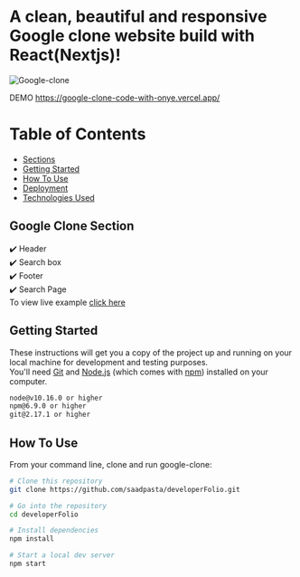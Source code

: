 <b><h1>A clean, beautiful and responsive Google clone website build with React(Nextjs)!</h1> </b>

![Google-clone](https://user-images.githubusercontent.com/85189857/133093754-6e384151-3e7d-42a6-86f5-bb33c5648465.PNG)

DEMO 
https://google-clone-code-with-onye.vercel.app/

<h1><b>Table of Contents</b></h1>
<ul>
  <li><a href="#Section"> Sections</a></li>
  <li><a href="#getStarted"> Getting Started</a></li>
   <li><a href="#HowToUse"> How To Use</a></li>
   <li><a href="#deploy"> Deployment</a></li>
    <li><a href="#techUse">Technologies Used</a></li>
</ul>
<div id="Section">
  <h2><b> Google Clone Section</b></h2>
  ✔️ Header <br>
  ✔️ Search box<br>
  ✔️ Footer<br>
  ✔️ Search Page <br>
  To view live example  <a href="https://google-clone-code-with-onye.vercel.app/">click here</a>
</div>

<div id="getStarted"> 
  <h2><b>Getting Started</b></h2>
  <p>These instructions will get you a copy of the project up and running on your local machine for development and testing purposes. <br>
    You'll need <a href="https://git-scm.com/">Git</a> and <a href="https://nodejs.org/en/download/">Node.js</a> (which comes with <a href="https://www.npmjs.com/">npm</a>) installed on your computer.
  </p>
  
</div>
 
```bash
node@v10.16.0 or higher
npm@6.9.0 or higher
git@2.17.1 or higher
```

<div id="HowToUse">
  <h2><b>How To Use</b></h2>
  <p> From your command line, clone and run google-clone:</p>
 
</div>


```bash
# Clone this repository
git clone https://github.com/saadpasta/developerFolio.git

# Go into the repository
cd developerFolio

# Install dependencies
npm install

# Start a local dev server
npm start
```
 
